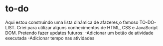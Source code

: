 # to-do

Aqui estou construindo uma lista dinâmica de afazeres,o famoso TO-DO-LIST.
Criei para utilizar alguns conhecimentos de HTML, CSS e JavaScript DOM.
Pretendo fazer updates futuros:
-Adicionar um botão de atividade executada
-Adicionar tempo nas atividades
